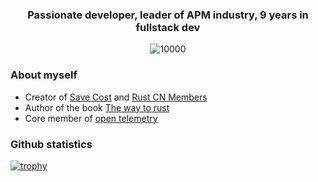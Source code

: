 <h3 align="center">Passionate developer, leader of APM industry, 9 years in fullstack dev</h3>

<p align="middle">
   <img src="https://komarev.com/ghpvc/?username=sunface" alt="10000" />
</p>

### About myself
- Creator of [Save Cost](https://savecost.io) and [Rust CN Members](https://rust.cm)
- Author of the book [The way to rust](https://wayto.rs)
- Core member of [open telemetry](https://github.com/open-telemetry)


### Github statistics
[![trophy](https://github-profile-trophy.vercel.app/?username=sunface)](https://github.com/ryo-ma/github-profile-trophy)
